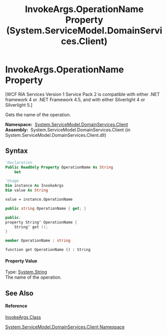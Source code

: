 ﻿---
title: InvokeArgs.OperationName Property  (System.ServiceModel.DomainServices.Client)
TOCTitle: OperationName Property
ms:assetid: P:System.ServiceModel.DomainServices.Client.InvokeArgs.OperationName
ms:mtpsurl: https://msdn.microsoft.com/en-us/library/system.servicemodel.domainservices.client.invokeargs.operationname(v=VS.91)
ms:contentKeyID: 28754657
ms.date: 01/27/2012
mtps_version: v=VS.91
f1_keywords:
- System.ServiceModel.DomainServices.Client.InvokeArgs.OperationName
- System.ServiceModel.DomainServices.Client.InvokeArgs.get_OperationName
dev_langs:
- CSharp
- JScript
- VB
- FSharp
- c++
api_location:
- System.ServiceModel.DomainServices.Client.dll
api_name:
- System.ServiceModel.DomainServices.Client.InvokeArgs.get_OperationName
- System.ServiceModel.DomainServices.Client.InvokeArgs.OperationName
api_type:
- Managed
topic_type:
- apiref
- kbSyntax
product_family_name: VS
ROBOTS: INDEX,FOLLOW
---

# InvokeArgs.OperationName Property

\[WCF RIA Services Version 1 Service Pack 2 is compatible with either .NET framework 4 or .NET Framework 4.5, and with either Silverlight 4 or Silverlight 5.\]

Gets the name of the operation.

**Namespace:**  [System.ServiceModel.DomainServices.Client](ff422479\(v=vs.91\).md)  
**Assembly:**  System.ServiceModel.DomainServices.Client (in System.ServiceModel.DomainServices.Client.dll)

## Syntax

``` vb
'Declaration
Public ReadOnly Property OperationName As String
    Get
```

``` vb
'Usage
Dim instance As InvokeArgs
Dim value As String

value = instance.OperationName
```

``` csharp
public string OperationName { get; }
```

``` c++
public:
property String^ OperationName {
    String^ get ();
}
```

``` fsharp
member OperationName : string
```

``` jscript
function get OperationName () : String
```

#### Property Value

Type: [System.String](https://msdn.microsoft.com/en-us/library/s1wwdcbf)  
The name of the operation.  

## See Also

#### Reference

[InvokeArgs Class](ff422540\(v=vs.91\).md)

[System.ServiceModel.DomainServices.Client Namespace](ff422479\(v=vs.91\).md)

